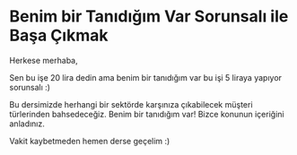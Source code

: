 # Benim bir Tanıdığım Var Sorunsalı ile Başa Çıkmak

Herkese merhaba,

Sen bu işe 20 lira dedin ama benim bir tanıdığım var bu işi 5 liraya yapıyor sorunsalı :) 

Bu dersimizde herhangi bir sektörde karşınıza çıkabilecek müşteri türlerinden bahsedeceğiz. Benim bir tanıdığım var! Bizce konunun içeriğini anladınız. 

Vakit kaybetmeden hemen derse geçelim :)
